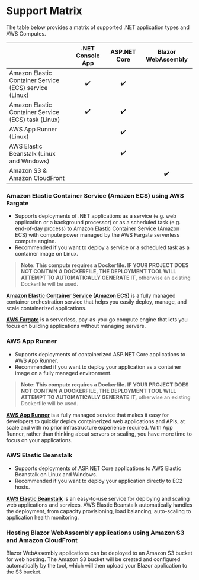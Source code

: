 # Support Matrix

The table below provides a matrix of supported .NET application types and AWS Computes.

|                   | .NET Console App   | 	ASP.NET Core    | Blazor WebAssembly   |
| :---              |    :----:     |          :---:    |    :---:  |
| Amazon Elastic Container Service (ECS) service (Linux)| :heavy_check_mark:             | :heavy_check_mark:               |           |
| Amazon Elastic Container Service (ECS) task (Linux)	| :heavy_check_mark:             | :heavy_check_mark:                |           |
| AWS App Runner (Linux)   |              | :heavy_check_mark:                 |           |
| AWS Elastic Beanstalk (Linux and Windows)     |               | :heavy_check_mark:                 |           |
| Amazon S3 & Amazon CloudFront        |               |                   |   :heavy_check_mark:       |


### Amazon Elastic Container Service (Amazon ECS) using AWS Fargate

* Supports deployments of .NET applications as a service (e.g. web application or a background processor) or as a scheduled task (e.g. end-of-day process) to Amazon Elastic Container Service (Amazon ECS) with compute power managed by the AWS Fargate serverless compute engine.
* Recommended if you want to deploy a service or a scheduled task as a container image on Linux.

> **Note: This compute requires a Dockerfile. IF YOUR PROJECT DOES NOT CONTAIN A DOCKERFILE, THE DEPLOYMENT TOOL WILL ATTEMPT TO AUTOMATICALLY GENERATE IT,** otherwise an existing Dockerfile will be used.

[**Amazon Elastic Container Service (Amazon ECS)**](https://aws.amazon.com/ecs/) is a fully managed container orchestration service that helps you easily deploy, manage, and scale containerized applications.

[**AWS Fargate**](https://aws.amazon.com/fargate/) is a serverless, pay-as-you-go compute engine that lets you focus on building applications without managing servers.

### AWS App Runner

* Supports deployments of containerized ASP.NET Core applications to AWS App Runner.
* Recommended if you want to deploy your application as a container image on a fully managed environment.

> **Note: This compute requires a Dockerfile. IF YOUR PROJECT DOES NOT CONTAIN A DOCKERFILE, THE DEPLOYMENT TOOL WILL ATTEMPT TO AUTOMATICALLY GENERATE IT,** otherwise an existing Dockerfile will be used.

[**AWS App Runner**](https://aws.amazon.com/apprunner/) is a fully managed service that makes it easy for developers to quickly deploy containerized web applications and APIs, at scale and with no prior infrastructure experience required. With App Runner, rather than thinking about servers or scaling, you have more time to focus on your applications.

### AWS Elastic Beanstalk

* Supports deployments of ASP.NET Core applications to AWS Elastic Beanstalk on Linux and Windows.
* Recommended if you want to deploy your application directly to EC2 hosts.

[**AWS Elastic Beanstalk**](https://aws.amazon.com/elasticbeanstalk/) is an easy-to-use service for deploying and scaling web applications and services. AWS Elastic Beanstalk automatically handles the deployment, from capacity provisioning, load balancing, auto-scaling to application health monitoring.


### Hosting Blazor WebAssembly applications using Amazon S3 and Amazon CloudFront

Blazor WebAssembly applications can be deployed to an Amazon S3 bucket for web hosting. The Amazon S3 bucket will be created and configured automatically by the tool, which will then upload your Blazor application to the S3 bucket.
